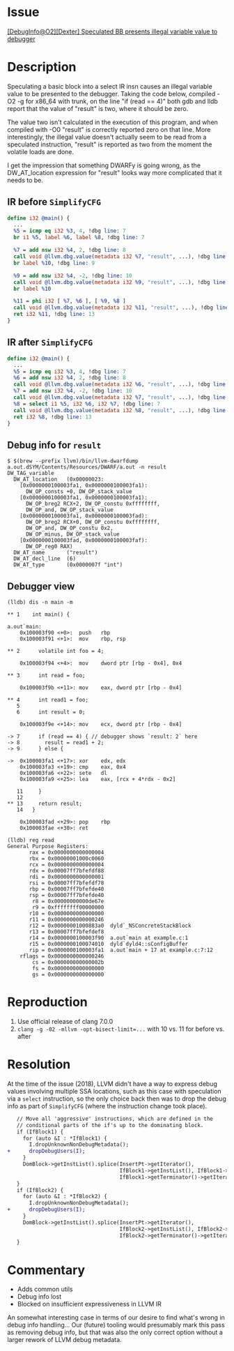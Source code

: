 # Issue

[[DebugInfo@O2][Dexter] Speculated BB presents illegal variable value to debugger](https://github.com/llvm/llvm-project/issues/38111)

# Description

Speculating a basic block into a select IR insn causes an illegal variable value
to be presented to the debugger. Taking the code below, compiled -O2 -g for
x86_64 with trunk, on the line "if (read == 4)" both gdb and lldb report that
the value of "result" is two, where it should be zero.

The value two isn't calculated in the execution of this program, and when
compiled with -O0 "result" is correctly reported zero on that line. More
interestingly, the illegal value doesn't actually seem to be read from a
speculated instruction, "result" is reported as two from the moment the volatile
loads are done.

I get the impression that something DWARFy is going wrong, as the DW_AT_location
expression for "result" looks way more complicated that it needs to be.

## IR before `SimplifyCFG`

```llvm
define i32 @main() {
  ...
  %5 = icmp eq i32 %3, 4, !dbg line: 7
  br i1 %5, label %6, label %8, !dbg line: 7

  %7 = add nsw i32 %4, 2, !dbg line: 8
  call void @llvm.dbg.value(metadata i32 %7, "result", ...), !dbg line: 6
  br label %10, !dbg line: 9

  %9 = add nsw i32 %4, -2, !dbg line: 10
  call void @llvm.dbg.value(metadata i32 %9, "result", ...), !dbg line: 6
  br label %10

  %11 = phi i32 [ %7, %6 ], [ %9, %8 ]
  call void @llvm.dbg.value(metadata i32 %11, "result", ...), !dbg line: 6
  ret i32 %11, !dbg line: 13
}
```

## IR after `SimplifyCFG`

```llvm
define i32 @main() {
  ...
  %5 = icmp eq i32 %3, 4, !dbg line: 7
  %6 = add nsw i32 %4, 2, !dbg line: 8
  call void @llvm.dbg.value(metadata i32 %6, "result", ...), !dbg line: 6
  %7 = add nsw i32 %4, -2, !dbg line: 10
  call void @llvm.dbg.value(metadata i32 %7, "result", ...), !dbg line: 6
  %8 = select i1 %5, i32 %6, i32 %7, !dbg line: 7
  call void @llvm.dbg.value(metadata i32 %8, "result", ...), !dbg line: 6
  ret i32 %8, !dbg line: 13
}
```

## Debug info for `result`

```
$ $(brew --prefix llvm)/bin/llvm-dwarfdump a.out.dSYM/Contents/Resources/DWARF/a.out -n result
DW_TAG_variable
  DW_AT_location   (0x00000023:
    [0x0000000100003fa1, 0x0000000100003fa1): 
      DW_OP_consts +0, DW_OP_stack_value
    [0x0000000100003fa1, 0x0000000100003fa1): 
      DW_OP_breg2 RCX+2, DW_OP_constu 0xffffffff, 
      DW_OP_and, DW_OP_stack_value
    [0x0000000100003fa1, 0x0000000100003fad): 
      DW_OP_breg2 RCX+0, DW_OP_constu 0xffffffff, 
      DW_OP_and, DW_OP_constu 0x2, 
      DW_OP_minus, DW_OP_stack_value
    [0x0000000100003fad, 0x0000000100003faf): 
      DW_OP_reg0 RAX)
  DW_AT_name       ("result")
  DW_AT_decl_line  (6)
  DW_AT_type       (0x0000007f "int")
```

## Debugger view

```
(lldb) dis -n main -m

** 1   	int main() {

a.out`main:
    0x100003f90 <+0>:  push   rbp
    0x100003f91 <+1>:  mov    rbp, rsp

** 2   	  volatile int foo = 4;

    0x100003f94 <+4>:  mov    dword ptr [rbp - 0x4], 0x4

** 3   	  int read = foo;

    0x100003f9b <+11>: mov    eax, dword ptr [rbp - 0x4]

** 4   	  int read1 = foo;
   5
   6   	  int result = 0;

    0x100003f9e <+14>: mov    ecx, dword ptr [rbp - 0x4]

-> 7   	  if (read == 4) { // debugger shows `result: 2` here
-> 8   	    result = read1 + 2;
-> 9   	  } else {

->  0x100003fa1 <+17>: xor    edx, edx
    0x100003fa3 <+19>: cmp    eax, 0x4
    0x100003fa6 <+22>: sete   dl
    0x100003fa9 <+25>: lea    eax, [rcx + 4*rdx - 0x2]

   11  	  }
   12
** 13  	  return result;
   14  	}

    0x100003fad <+29>: pop    rbp
    0x100003fae <+30>: ret

(lldb) reg read
General Purpose Registers:
       rax = 0x0000000000000004
       rbx = 0x00000001000c0060
       rcx = 0x0000000000000004
       rdx = 0x00007ff7bfefdf88
       rdi = 0x0000000000000001
       rsi = 0x00007ff7bfefdf78
       rbp = 0x00007ff7bfefde40
       rsp = 0x00007ff7bfefde40
        r8 = 0x00000000000de67e
        r9 = 0xffffffff00000000
       r10 = 0x0000000000000000
       r11 = 0x0000000000000246
       r12 = 0x00000001000883a0  dyld`_NSConcreteStackBlock
       r13 = 0x00007ff7bfefdef8
       r14 = 0x0000000100003f90  a.out`main at example.c:1
       r15 = 0x0000000100074010  dyld`dyld4::sConfigBuffer
       rip = 0x0000000100003fa1  a.out`main + 17 at example.c:7:12
    rflags = 0x0000000000000246
        cs = 0x000000000000002b
        fs = 0x0000000000000000
        gs = 0x0000000000000000
```

# Reproduction

1. Use official release of clang 7.0.0
2. `clang -g -02 -mllvm -opt-bisect-limit=...` with 10 vs. 11 for before vs.
   after

# Resolution

At the time of the issue (2018), LLVM didn't have a way to express debug values
involving multiple SSA locations, such as this case with speculation via a
`select` instruction, so the only choice back then was to drop the debug info as
part of `SimplifyCFG` (where the instruction change took place).

```diff
   // Move all 'aggressive' instructions, which are defined in the
   // conditional parts of the if's up to the dominating block.
   if (IfBlock1) {
     for (auto &I : *IfBlock1) {
       I.dropUnknownNonDebugMetadata();
+      dropDebugUsers(I);
     }
     DomBlock->getInstList().splice(InsertPt->getIterator(),
                                    IfBlock1->getInstList(), IfBlock1->begin(),
                                    IfBlock1->getTerminator()->getIterator());
   }
   if (IfBlock2) {
     for (auto &I : *IfBlock2) {
       I.dropUnknownNonDebugMetadata();
+      dropDebugUsers(I);
     }
     DomBlock->getInstList().splice(InsertPt->getIterator(),
                                    IfBlock2->getInstList(), IfBlock2->begin(),
                                    IfBlock2->getTerminator()->getIterator());
   }
```

# Commentary

* Adds common utils
* Debug info lost
* Blocked on insufficient expressiveness in LLVM IR

An somewhat interesting case in terms of our desire to find what's wrong in
debug info handling... Our (future) tooling would presumably mark this pass as
removing debug info, but that was also the only correct option without a larger
rework of LLVM debug metadata.
